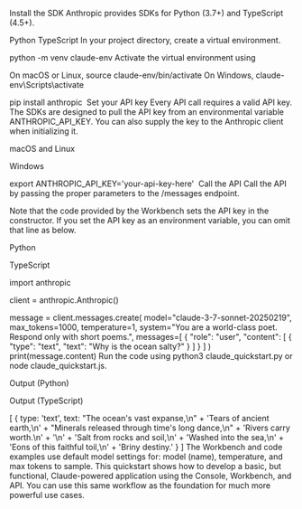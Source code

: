 Install the SDK
Anthropic provides SDKs for Python (3.7+) and TypeScript (4.5+).

Python
TypeScript
In your project directory, create a virtual environment.


python -m venv claude-env
Activate the virtual environment using

On macOS or Linux, source claude-env/bin/activate
On Windows, claude-env\Scripts\activate

pip install anthropic
​
Set your API key
Every API call requires a valid API key. The SDKs are designed to pull the API key from an environmental variable ANTHROPIC_API_KEY. You can also supply the key to the Anthropic client when initializing it.


macOS and Linux

Windows

export ANTHROPIC_API_KEY='your-api-key-here'
​
Call the API
Call the API by passing the proper parameters to the /messages endpoint.

Note that the code provided by the Workbench sets the API key in the constructor. If you set the API key as an environment variable, you can omit that line as below.


Python

TypeScript

import anthropic

client = anthropic.Anthropic()

message = client.messages.create(
    model="claude-3-7-sonnet-20250219",
    max_tokens=1000,
    temperature=1,
    system="You are a world-class poet. Respond only with short poems.",
    messages=[
        {
            "role": "user",
            "content": [
                {
                    "type": "text",
                    "text": "Why is the ocean salty?"
                }
            ]
        }
    ]
)
print(message.content)
Run the code using python3 claude_quickstart.py or node claude_quickstart.js.


Output (Python)

Output (TypeScript)

[
  {
    type: 'text',
    text: "The ocean's vast expanse,\n" +
      'Tears of ancient earth,\n' +
      "Minerals released through time's long dance,\n" +
      'Rivers carry worth.\n' +
      '\n' +
      'Salt from rocks and soil,\n' +
      'Washed into the sea,\n' +
      'Eons of this faithful toil,\n' +
      'Briny destiny.'
  }
]
The Workbench and code examples use default model settings for: model (name), temperature, and max tokens to sample.
This quickstart shows how to develop a basic, but functional, Claude-powered application using the Console, Workbench, and API. You can use this same workflow as the foundation for much more powerful use cases.